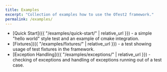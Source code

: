 ```yaml
---
title: Examples
excerpt: "Collection of examples how to use the OTest2 framework."
permalink: /examples/
---
```

* [Quick Start]({{ "/examples/quick-start/" | relative_url }}) - a simple
  "hello world" style test and an example of cmake integration.
* [Fixtures]({{ "/examples/fixtures/" | relative_url }}) - a test showing
  usage of test fixtures in the framework.
* [Exception Handling]({{ "/examples/exceptions/" | relative_url }}) - checking
  of exceptions and handling of exceptions running out of a test case.
